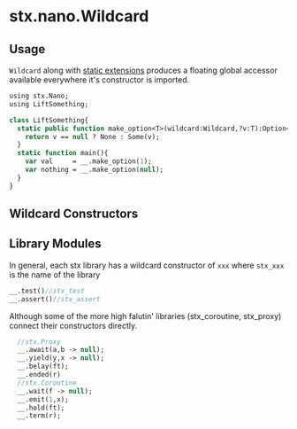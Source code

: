 # stx.nano.Wildcard

## Usage
`Wildcard` along with [static extensions](https://haxe.org/manual/lf-static-extension.html) produces a floating global accessor available everywhere it's constructor is imported.

```haxe
using stx.Nano;
using LiftSomething;

class LiftSomething{
  static public function make_option<T>(wildcard:Wildcard,?v:T):Option<T>{
    return v == null ? None : Some(v);
  }
  static function main(){
    var val     = __.make_option(1);
    var nothing = __.make_option(null);
  }
}
```

## Wildcard Constructors

## Library Modules

In general, each stx library has a wildcard constructor of `xxx` where `stx_xxx` is the name of the library

```haxe
__.test()//stx_test
__.assert()//stx_assert
```

Although some of the more high falutin' libraries (stx_coroutine, stx_proxy) connect their constructors directly.  

```haxe
  //stx.Proxy
  __.await(a,b -> null);
  __.yield(y,x -> null);
  __.belay(ft);
  __.ended(r)
  //stx.Coroutine
  __.wait(f -> null);
  __.emit(1,x);
  __.hold(ft);
  __.term(r);
```